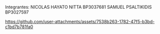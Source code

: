 Integrantes: NICOLAS HAYATO NITTA BP3037681 
SAMUEL PSALTIKIDIS BP3027597


https://github.com/user-attachments/assets/7538b263-1782-47f5-b3bd-c1bd7b781fa0

